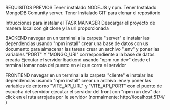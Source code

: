 REQUISITOS PREVIOS
Tener instalado NODE.JS y npm.
Tener Instalado MongoDB Comunity server.
Tener Instalado GIT para clonar el repositorio




Intrucciones para instalar el TASK MANAGER
Descargar el proyecto de manera local con git clone y la url proporcionada

BACKEND
navegar en un terminal a la carpeta "server" e instalar las dependencias usando "npm install"
crear una base de datos con us documento para almacenar las tareas
crear un archivo ".env" y poner las variables "PORT" Y "MONGO_URI" correspondiente a la base de datos creada
Ejecutar el servidor backend usando "npm run dev" desde el terminal
tomar nota del puerto en el que corra el servidor


FRONTEND
navegar en un terminal a la carpeta "cliente" e instalar las dependencias usando "npm install"
crear un archivo .env y poner las variables de entorno "VITE_API_URL" y "VITE_API_PORT" con el puerto de escucha del servidor
ejecutar el servidor del front con "npm run dev" 
dar click en el ruta arrojada por le servidor (normalmente:  http://localhost:5174/ )
